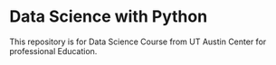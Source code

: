 # Data Science with Python

This repository is for Data Science Course from UT Austin Center for professional Education.

